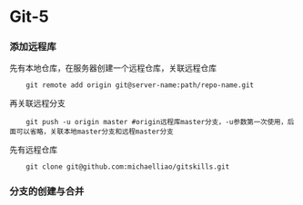 # Git-5
### 添加远程库
先有本地仓库，在服务器创建一个远程仓库，关联远程仓库
```
	git remote add origin git@server-name:path/repo-name.git
```
再关联远程分支
```
	git push -u origin master #origin远程库master分支，-u参数第一次使用，后面可以省略，关联本地master分支和远程master分支
```

先有远程仓库
```
	git clone git@github.com:michaelliao/gitskills.git
```
### 分支的创建与合并

